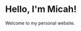 <html lang="en">
<head>
    <meta charset="UTF-8">
    <meta name="viewport" content="width=device-width, initial-scale=1.0">
    <title>Welcome to My Homepage</title>
</head>
<body>
    <h1>Hello, I'm Micah!</h1>
    <p>Welcome to my personal website.</p>
</body>
</html>
